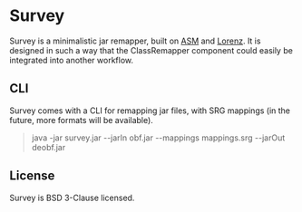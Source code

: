 Survey
======

Survey is a minimalistic jar remapper, built on [ASM] and [Lorenz]. It is designed in such
a way that the ClassRemapper component could easily be integrated into another workflow.

## CLI

Survey comes with a CLI for remapping jar files, with SRG mappings (in the future, more
formats will be available).

> java -jar survey.jar --jarIn obf.jar --mappings mappings.srg --jarOut deobf.jar

## License

Survey is BSD 3-Clause licensed.

[ASM]: http://asm.ow2.org/
[Lorenz]: https://github.com/jamiemansfield/Lorenz
